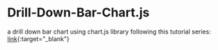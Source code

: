 # Drill-Down-Bar-Chart.js
a drill down bar chart using chart.js library following this tutorial series: [link](https://youtube.com/playlist?list=PLc1g3vwxhg1WudjEpKgDfjegeyHOEMopc){:target="_blank"}
